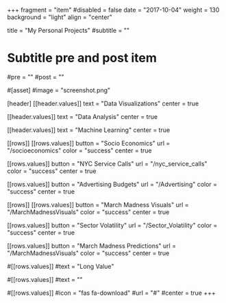 +++
fragment = "item"
#disabled = false
date = "2017-10-04"
weight = 130
background = "light"
align = "center"

title = "My Personal Projects"
#subtitle = ""

# Subtitle pre and post item
#pre = ""
#post = ""

#[asset]
  #image = "screenshot.png"

[header]
  [[header.values]]
    text = "Data Visualizations"
    center = true

  [[header.values]]
    text = "Data Analysis"
    center = true

  [[header.values]]
    text = "Machine Learning"
    center = true

[[rows]]
  [[rows.values]]
    button = "Socio Economics"
    url = "/socioeconomics"
    color = "success"
    center = true

  [[rows.values]]
    button = "NYC Service Calls"
    url = "/nyc_service_calls"
    color = "success"
    center = true

  [[rows.values]]
    button = "Advertising Budgets"
    url = "/Advertising"
    color = "success"
    center = true

[[rows]]
  [[rows.values]]
    button = "March Madness Visuals"
    url = "/MarchMadnessVisuals"
    color = "success"
    center = true
    
  [[rows.values]]
    button = "Sector Volatility"
    url = "/Sector_Volatility"
    color = "success"
    center = true

  [[rows.values]]
    button = "March Madness Predictions"
    url = "/MarchMadnessVisuals"
    color = "success"
    center = true

  #[[rows.values]]
    #text = "Long Value"

  #[[rows.values]]
    #text = ""

  #[[rows.values]]
    #icon = "fas fa-download"
    #url = "#"
    #center = true
+++